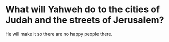 # What will Yahweh do to the cities of Judah and the streets of Jerusalem?

He will make it so there are no happy people there.

